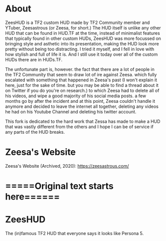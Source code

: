 # About
ZeesHUD is a TF2 custom HUD made by TF2 Community member and YTuber, Zeesastrous (or Zeesa, for short.) The HUD itself is unlike any other HUD that can be found in HUD.TF at the time, instead of minimalist features that typically found in other custom HUDs, ZeesHUD was more focussed on bringing style and asthetic into its presentation, making the HUD look more pretty without being too distracting. I tried it myself, and I fell in love with how stylish and full of life it is. And I still use it today over all of the custom HUDs there are in HUDs.TF.

The unfortunate part is, however. the fact that there are a lot of people in the TF2 Community that seem to draw lot of ire against Zeesa. which fully escalated with something that happened in Zeesa's past (I won't explain it here, just for the sake of time. but you may be able to find a thread about it on Twitter if you do you're on research.) to which Zeesa had to delete all of his videos, and wipe a good majority of his social media posts. a few months go by after the incident and at this point, Zeesa couldn't handle it anymore and decided to leave the internet all together, deleting any videos he had on his Youtube Channel and deleting his twitter account. 

This fork is dedicated to the hard work that Zessa has made to make a HUD that was vastly different from the others and I hope I can be of service if any parts of the HUD breaks. 

# Zeesa's Website
 
Zeesa's Website (Archived, 2020): https://zeesastrous.com/

# =====Original text starts here======
 
# ZeesHUD
 The (in)famous TF2 HUD that everyone says it looks like Persona 5.
